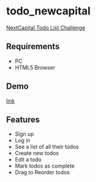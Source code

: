# todo_newcapital
[NextCapital Todo List Challenge](https://github.com/clarkr/nextcapital-todo)

## Requirements
- PC
- HTML5 Browser

## Demo
[link](http://todo.ignitorlabs.com)

## Features

* Sign up
* Log in
* See a list of all their todos
* Create new todos
* Edit a todo
* Mark todos as complete
* Drag to Reorder todos
